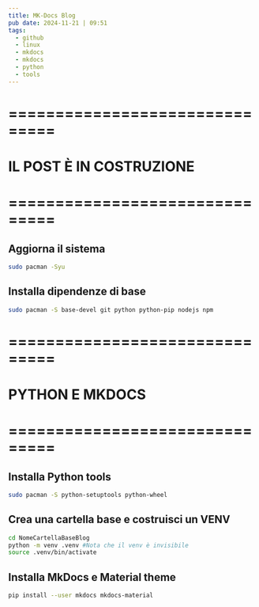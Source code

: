 ```yaml
---
title: MK-Docs Blog
pub date: 2024-11-21 | 09:51
tags:
  - github
  - linux
  - mkdocs
  - mkdocs
  - python
  - tools
---
```

# ===============================
# IL POST È IN COSTRUZIONE
# ===============================

## Aggiorna il sistema

```bash
sudo pacman -Syu
```

## Installa dipendenze di base

```bash
sudo pacman -S base-devel git python python-pip nodejs npm
```

# ===============================
# PYTHON E MKDOCS
# ===============================

## Installa Python tools

```bash
sudo pacman -S python-setuptools python-wheel
```

## Crea una cartella base e costruisci un VENV

```bash
cd NomeCartellaBaseBlog
python -m venv .venv #Nota che il venv è invisibile
source .venv/bin/activate
```

## Installa MkDocs e Material theme

```bash
pip install --user mkdocs mkdocs-material
```